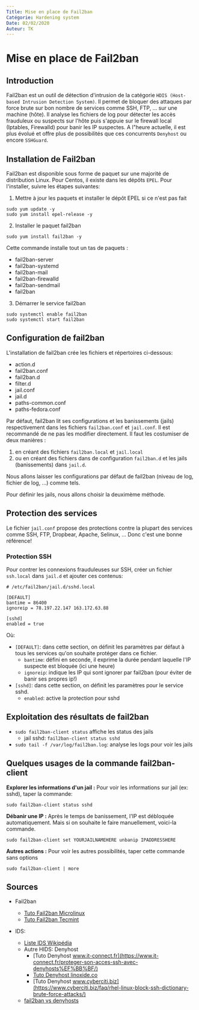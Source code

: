 ```yaml
---
Title: Mise en place de Fail2ban
Catégorie: Hardening system
Date: 02/02/2020
Auteur: TK
---
```


# Mise en place de Fail2ban

## Introduction
Fail2ban est un outil de détection d'intrusion de la catégorie `HDIS (Host-based Intrusion Detection System)`. Il permet de bloquer des attaques par force brute sur bon nombre de services comme SSH, FTP, ... sur une machine (hôte). Il analyse les fichiers de log pour détecter les accès frauduleux ou suspects sur l'hôte puis s'appuie sur le firewall local (Iptables, Firewalld) pour banir les IP suspectes.
A l"heure actuelle, il est plus évolué et offre plus de possibilités que ces concurrents `Denyhost` ou encore `SSHGuard`.

## Installation de Fail2ban
Fail2ban est disponible sous forme de paquet sur une majorité de distribution Linux. Pour Centos, il existe dans les dépôts `EPEL`.
Pour l'installer, suivre les étapes suivantes:
1. Mettre à jour les paquets et installer le dépôt EPEL si ce n'est pas fait
```
sudo yum update -y
sudo yum install epel-release -y
```
2. Installer le paquet fail2ban
```
sudo yum install fail2ban -y
```
Cette commande installe tout un tas de paquets :
- fail2ban-server
- fail2ban-systemd
- fail2ban-mail
- fail2ban-firewalld
- fail2ban-sendmail
- fail2ban

3. Démarrer le service fail2ban
```
sudo systemctl enable fail2ban
sudo systemctl start fail2ban
```

## Configuration de fail2ban
L'installation de fail2ban crée les fichiers et répertoires ci-dessous:
- action.d
- fail2ban.conf
- fail2ban.d
- filter.d
- jail.conf
- jail.d
- paths-common.conf
- paths-fedora.conf

Par défaut, fail2ban lit ses configurations et les banissements (jails) respectivement dans les fichiers `fail2ban.conf` et `jail.conf`. Il est recommandé de ne pas les modifier directement. Il faut les costumiser de deux manières :
1. en créant des fichiers `fail2ban.local` et `jail.local`
2. ou en créant des fichiers dans de configuration `fail2ban.d` et les jails (banissements) dans `jail.d`.

Nous allons laisser les configurations par défaut de fail2ban (niveau de log, fichier de log, ...) comme tels.

Pour définir les jails, nous allons choisir la deuximème méthode.

## Protection des services
Le fichier `jail.conf` propose des protections contre la plupart des services comme SSH, FTP, Dropbear, Apache, Selinux, ... Donc c'est une bonne référence!
### Protection SSH
Pour contrer les connexions frauduleuses sur SSH, créer un fichier `ssh.local` dans `jail.d` et ajouter ces contenus:
```
# /etc/fail2ban/jail.d/sshd.local

[DEFAULT]
bantime = 86400
ignoreip = 78.197.22.147 163.172.63.88

[sshd]
enabled = true
```
Où:
- `[DEFAULT]`: dans cette section, on définit les paramètres par défaut à tous les services qu'on souhaite protéger dans ce fichier.
  - `bantime`: défini en seconde, il exprime la durée pendant laquelle l'IP suspecte est bloquée (ici une heure)
  - `ignoreip`: indique les IP qui sont ignorer par fail2ban (pour éviter de banir ses propres ip!)
- `[sshd]`: dans cette section, on définit les paramètres pour le service sshd.
  - `enabled`: active la protection pour sshd

## Exploitation des résultats de fail2ban
- `sudo fail2ban-client status` affiche les status des jails
  - jail sshd: `fail2ban-client status sshd`
- `sudo tail -f /var/log/fail2ban.log`: analyse les logs pour voir les jails

## Quelques usages de la commande fail2ban-client
**Explorer les informations d'un jail :** Pour voir les informations sur jail (ex: sshd), taper la commande:
```
sudo fail2ban-client status sshd
```

**Débanir une IP :**
 Après le temps de banissement, l'IP est débloquée automatiquement. Mais si on souhaite le faire manuellement, voici-la commande.
```
sudo fail2ban-client set YOURJAILNAMEHERE unbanip IPADDRESSHERE
```
**Autres actions :** Pour voir les autres possibilités, taper cette commande sans options
```
sudo fail2ban-client | more
```



## Sources
- Fail2ban
  - [Tuto Fail2ban Microlinux](https://www.microlinux.fr/fail2ban-centos-7/)
  - [Tuto Fail2ban Tecmint](https://www.tecmint.com/use-fail2ban-to-secure-linux-server/)

- IDS: 
  - [Liste IDS Wikipédia](https://fr.wikipedia.org/wiki/Syst%C3%A8me_de_d%C3%A9tection_d%27intrusion#Syst%C3%A8mes_de_d%C3%A9tection_d'intrusion_h%C3%B4tes)
  - Autre HIDS: Denyhost
    - [Tuto Denyhost www.it-connect.fr](https://www.it-connect.fr/proteger-son-acces-ssh-avec-denyhosts%EF%BB%BF/)
    - [Tuto Denyhost linoxide.co](https://linoxide.com/tools/install-denyhosts-centos-7/)
    - [Tuto Denyhost www.cyberciti.biz](https://www.cyberciti.biz/faq/rhel-linux-block-ssh-dictionary-brute-force-attacks/)
  -  [fail2ban vs denyhosts](https://qastack.fr/server/128962/denyhosts-vs-fail2ban-vs-iptables-best-way-to-prevent-brute-force-logons)
